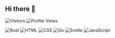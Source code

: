 ## Hi there 👋

![Visitors](https://badges.pufler.dev/visits/jack-d3v/jack-d3v)
![Profile Views](https://komarev.com/ghpvc/?username=jack-d3v)

![Rust](https://img.shields.io/badge/-Rust-000000?style=flat&logo=rust&logoColor=white)
![HTML](https://img.shields.io/badge/-HTML-E34F26?style=flat&logo=html5&logoColor=white)
![CSS](https://img.shields.io/badge/-CSS-1572B6?style=flat&logo=css3&logoColor=white)
![Go](https://img.shields.io/badge/-Go-00ADD8?style=flat&logo=go&logoColor=white)
![Svelte](https://img.shields.io/badge/-Svelte-FF3E00?style=flat&logo=svelte&logoColor=white)
![JavaScript](https://img.shields.io/badge/-JavaScript-F7DF1E?style=flat&logo=javascript&logoColor=black)







<!--
**jack-d3v/jack-d3v** is a ✨ _special_ ✨ repository because its `README.md` (this file) appears on your GitHub profile.

Here are some ideas to get you started:

- 🔭 I’m currently working on ...
- 🌱 I’m currently learning ...
- 👯 I’m looking to collaborate on ...
- 🤔 I’m looking for help with ...
- 💬 Ask me about ...
- 📫 How to reach me: ...
- 😄 Pronouns: ...
- ⚡ Fun fact: ...
-->

